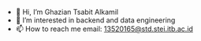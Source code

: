 - 👋 Hi, I’m Ghazian Tsabit Alkamil
- 👀 I’m interested in backend and data engineering
- 📫 How to reach me email: 13520165@std.stei.itb.ac.id
